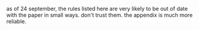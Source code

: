 as of 24 september, the rules listed here are very likely to be out of date
with the paper in small ways. don't trust them. the appendix is much more
reliable.
